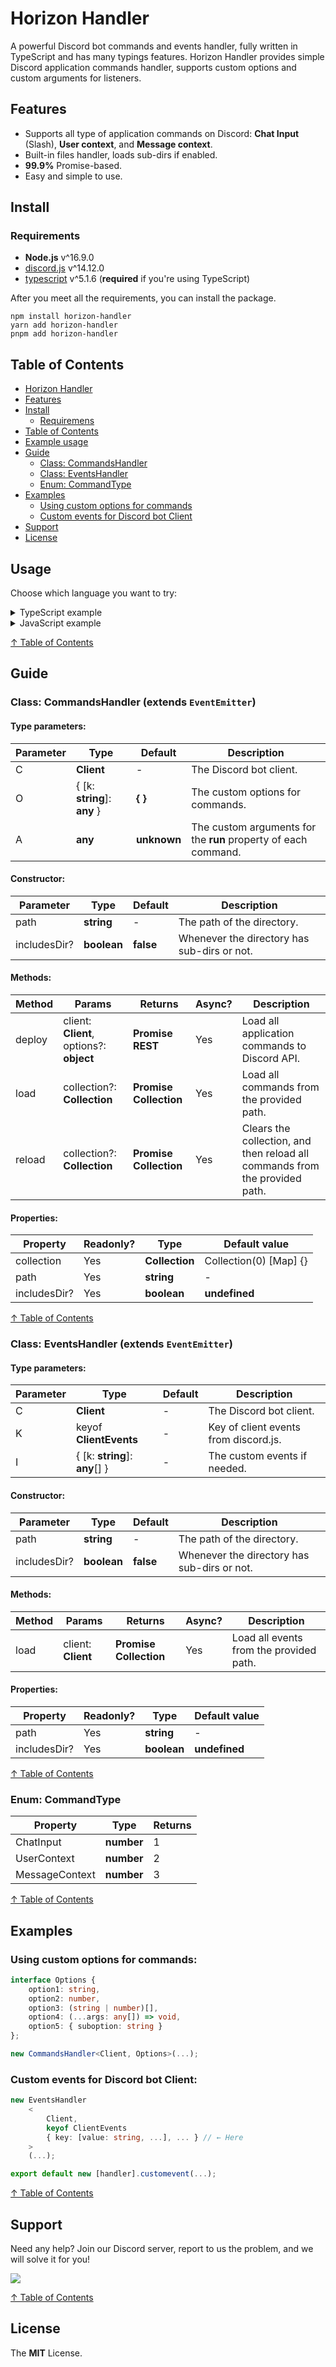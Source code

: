 # Horizon Handler
A powerful Discord bot commands and events handler, fully written in TypeScript and has many typings features. Horizon Handler provides simple Discord application commands handler, supports custom options and custom arguments for listeners.

## Features
- Supports all type of application commands on Discord: **Chat Input** (Slash), **User context**, and **Message context**.
- Built-in files handler, loads sub-dirs if enabled.
- **99.9%** Promise-based.
- Easy and simple to use.

## Install
### Requirements
- **Node.js** v^16.9.0
- [discord.js](https://npmjs.com/package/discord.js) v^14.12.0
- [typescript](https://npmjs.com/package/typescript) v^5.1.6 (**required** if you're using TypeScript)

After you meet all the requirements, you can install the package.

```sh-session
npm install horizon-handler
yarn add horizon-handler
pnpm add horizon-handler
```

## Table of Contents

- [Horizon Handler](#horizon-handler)
- [Features](#features)
- [Install](#install)
    - [Requiremens](#requirements)
- [Table of Contents](#table-of-contents)
- [Example usage](#example-usage)
- [Guide](#guide)
    - [Class: CommandsHandler](#class-commandshandler)
    - [Class: EventsHandler](#class-eventshandler)
    - [Enum: CommandType](#enum-commandtype)
- [Examples](#examples)
    - [Using custom options for commands](#using-custom-options-for-commands)
    - [Custom events for Discord bot Client](#custom-events-for-discord-bot-client)
- [Support](#support)
- [License](#license)

## Usage

Choose which language you want to try:

<!-- TYPESCRIPT EXAMPLE -->

<details>
  <summary>TypeScript example </summary>

### Tree of the project example:

```
Example Bot
├─── src
│    ├─── index.ts
│    ├─── events
│    │   └─── ready.ts
│    │   └─── interactionCreate.ts
│    └─── commands
│         └─── Utility
│              └─── ping.ts
├─── package.json
└─── tsconfig.json
```

### tsconfig.json compiler options

> **Note**: For this example, the out directory name is **dist**. You can change it at anytime, but make sure that the path directory names are also renamed to the new one for **CommandsHandler** and **EventsHandler** classes.

```json
{
    "compilerOptions": {
        "target": "ES2020",
        "module": "CommonJS",
        "outDir": "dist",
        "strict": true,
    },
    "include": [
        "src"
    ],
    "exclude": [
        "node_modules",
        "dist"
    ]
}
```

### Create a new Discord bot client: (`index.ts`)
```ts
import { Client } from 'discord.js';

const client = new Client({
    intents: [
        'Guilds'
    ]
});

client.login('Your bot token goes here');
```

### Define a new commands & events handler and load all the files: (`index.ts`)
```ts
import {
    CommandsHandler,
    EventsHandler,
    CommandStructure
} from 'horizon-handler';

export const cmdshandler = new CommandsHandler<Client>('./dist/commands/', true);

cmdshandler.on('fileLoad', (command) => console.log(`Loaded new command: ` + command.name));

export const eventshandler = new EventsHandler<Client>('./dist/events/');

eventshandler.on('fileLoad', (event) => console.log(`Loaded new event: ` + event));

export const collection = new Collection<string, CommandStructure<Client>>();

(async () => {
    await cmdshandler.load(collection);

    await eventshandler.load(client);
})();
```

### Create a new simple command: (`ping.ts`)

```ts
import { SlashCommandBuilder } from 'discord.js';
import { CommandType } from 'horizon-handler';
import { cmdshandler } from '../../index';

export default new cmdshandler.command({
    type: CommandType.ChatInput,
    structure: new SlashCommandBuilder()
        .setName('ping')
        .setDescription('Replies with Pong!'),
    run: async (client, interaction) => {
        await interaction.reply({
            content: 'Pong!'
        });
    }
});
```

### Create a new event to log whenever the client is ready or not and deploy the application commands to Discord API: (`ready.ts`)

```ts
import { eventshandler, cmdshandler } from '../../index';

export default new eventshandler.event({
    event: 'ready',
    once: true,
    run: async (_, client) => {
        console.log(`Logged in as: ` + client.user.displayName);

        await cmdshandler.deploy(client);
    }
});
```

### Create a new event to handle application commands: (`interactionCreate.ts`)

```ts
import { eventshandler, collection } from '../../index';

export default new eventshandler.event({
    event: 'interactionCreate',
    run: (client, interaction) => {
        if (!interaction.isChatInputCommand()) return;

        const command = collection.get(interaction.commandName);

        if (!command || command.type !== 1) return;

        try {
            command.run(client, interaction);
        } catch (e) {
            console.error(e);
        };
    }
});
```

[↑ Go back to Usage](#usage)

</details>

<!-- JAVASCRIPT EXAMPLE -->

<details>
  <summary>JavaScript example </summary>

### Tree of the project example:

```
Example Bot
├─── src
│    ├─── index.js
│    ├─── events
│    │   └─── ready.js
│    │   └─── interactionCreate.js
│    └─── commands
│         └─── Utility
│              └─── ping.js
└─── package.json
```

### Create a new Discord bot client: (`index.js`)
```ts
const { Client } = require('discord.js');

const client = new Client({
    intents: [
        'Guilds'
    ]
});

client.login('Your bot token goes here');
```

### Define a new commands & events handler and load all the files: (`index.js`)
```ts
const {
    CommandsHandler,
    EventsHandler
} = require('horizon-handler');

const cmdshandler = new CommandsHandler('./dist/commands/', true);

cmdshandler.on('fileLoad', (command) => console.log(`Loaded new command: ` + command.name));

const eventshandler = new EventsHandler('./dist/events/');

eventshandler.on('fileLoad', (event) => console.log(`Loaded new event: ` + event));

const collection = new Collection();

module.exports = { cmdshandler, eventshandler, collection };

(async () => {
    await cmdshandler.load(collection);

    await eventshandler.load(client);
})();
```

### Create a new simple command: (`ping.js`)

```ts
const { SlashCommandBuilder } = require('discord.js');
const { CommandType } = require('horizon-handler');
const { cmdshandler } = require('../../index');

module.exports = new cmdshandler.command({
    type: CommandType.ChatInput,
    structure: new SlashCommandBuilder()
        .setName('ping')
        .setDescription('Replies with Pong!'),
    run: async (client, interaction) => {
        await interaction.reply({
            content: 'Pong!'
        });
    }
});
```

### Create a new event to log whenever the client is ready or not and deploy the application commands to Discord API: (`ready.js`)

```ts
const { eventshandler, cmdshandler } = require('../../index');

module.exports = new eventshandler.event({
    event: 'ready',
    once: true,
    run: async (_, client) => {
        console.log(`Logged in as: ` + client.user.displayName);

        await cmdshandler.deploy(client);
    }
});
```

### Create a new event to handle application commands: (`interactionCreate.js`)

```ts
const { eventshandler, collection } = require('../../index');

module.exports = new eventshandler.event({
    event: 'interactionCreate',
    run: (client, interaction) => {
        if (!interaction.isChatInputCommand()) return;

        const command = collection.get(interaction.commandName);

        if (!command || command.type !== 1) return;

        try {
            command.run(client, interaction);
        } catch (e) {
            console.error(e);
        };
    }
});
```

[↑ Go back to Usage](#usage)

</details>

[↑ Table of Contents](#table-of-contents)

## Guide
### Class: CommandsHandler (extends `EventEmitter`)
#### Type parameters:
| Parameter | Type | Default | Description |
| -------- | -------- | -------- | -------- |
| C | **Client** | - | The Discord bot client. |
| O | { [k: **string**]: **any** } | **{ }** | The custom options for commands. |
| A | **any** | **unknown** | The custom arguments for the **run** property of each command. |

#### Constructor:
| Parameter | Type | Default | Description |
| -------- | -------- | -------- | -------- |
| path | **string** | - | The path of the directory. |
| includesDir? | **boolean** | **false** | Whenever the directory has sub-dirs or not. |

#### Methods:
| Method | Params | Returns | Async? | Description |
| -------- | -------- | -------- | -------- | -------- |
| deploy | client: **Client**, options?: **object** | **Promise** **REST** | Yes | Load all application commands to Discord API. |
| load | collection?: **Collection** | **Promise** **Collection** | Yes | Load all commands from the provided path. |
| reload | collection?: **Collection** | **Promise** **Collection** | Yes | Clears the collection, and then reload all commands from the provided path. |

#### Properties:
| Property | Readonly? | Type | Default value |
| -------- | -------- | -------- | -------- |
| collection | Yes | **Collection** | Collection(0) [Map] {} |
| path | Yes | **string** | - |
| includesDir? | Yes | **boolean** | **undefined** |

[↑ Table of Contents](#table-of-contents)

### Class: EventsHandler (extends `EventEmitter`)
#### Type parameters:
| Parameter | Type | Default | Description |
| -------- | -------- | -------- | -------- |
| C | **Client** | - | The Discord bot client. |
| K | keyof **ClientEvents** | - | Key of client events from discord.js. |
| I | { [k: **string**]: **any**[] } | - | The custom events if needed. |

#### Constructor:
| Parameter | Type | Default | Description |
| -------- | -------- | -------- | -------- |
| path | **string** | - | The path of the directory. |
| includesDir? | **boolean** | **false** | Whenever the directory has sub-dirs or not. |

#### Methods:
| Method | Params | Returns | Async? | Description |
| -------- | -------- | -------- | -------- | -------- |
| load | client: **Client** | **Promise** **Collection** | Yes | Load all events from the provided path. |

#### Properties:
| Property | Readonly? | Type | Default value |
| -------- | -------- | -------- | -------- |
| path | Yes | **string** | - |
| includesDir? | Yes | **boolean** | **undefined** |

[↑ Table of Contents](#table-of-contents)

### Enum: CommandType
| Property | Type | Returns |
| -------- | -------- | -------- |
| ChatInput | **number** | 1 |
| UserContext | **number** | 2 |
| MessageContext | **number** | 3 |

[↑ Table of Contents](#table-of-contents)

## Examples
### Using custom options for commands:
```ts
interface Options {
    option1: string,
    option2: number,
    option3: (string | number)[],
    option4: (...args: any[]) => void,
    option5: { suboption: string }
};

new CommandsHandler<Client, Options>(...);
```

### Custom events for Discord bot Client:
```ts
new EventsHandler
    <
        Client,
        keyof ClientEvents
        { key: [value: string, ...], ... } // ← Here
    >
    (...);

export default new [handler].customevent(...);
```

[↑ Table of Contents](#table-of-contents)

## Support
Need any help? Join our Discord server, report to us the problem, and we will solve it for you!

<a href="https://discord.gg/E6VFACWu5V">
    <img src="https://discord.com/api/guilds/918611797194465280/widget.png?style=banner3">
</a>

[↑ Table of Contents](#table-of-contents)

## License
The **MIT** License.